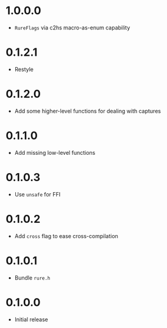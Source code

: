 # 1.0.0.0

  * `RureFlags` via c2hs macro-as-enum capability

# 0.1.2.1

  * Restyle

# 0.1.2.0

  * Add some higher-level functions for dealing with captures

# 0.1.1.0

  * Add missing low-level functions

# 0.1.0.3

  * Use `unsafe` for FFI

# 0.1.0.2

  * Add `cross` flag to ease cross-compilation

# 0.1.0.1
  
  * Bundle `rure.h`

# 0.1.0.0

  * Initial release
